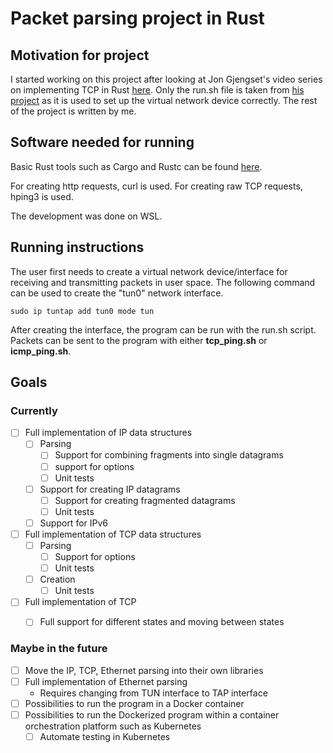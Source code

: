# Packet parsing project in Rust

## Motivation for project
I started working on this project after looking at Jon Gjengset's video series on implementing TCP in Rust [here](https://youtu.be/bzja9fQWzdA?si=iBGWw4V2QRtcBty3). Only the run.sh file is taken from [his project](https://github.com/jonhoo/rust-tcp/blob/master/run.sh) as it is used to set up the virtual network device correctly. The rest of the project is written by me. 

## Software needed for running
Basic Rust tools such as Cargo and Rustc can be found [here](https://doc.rust-lang.org/cargo/getting-started/installation.html). 

For creating http requests, curl is used. For creating raw TCP requests, hping3 is used. 

The development was done on WSL. 

## Running instructions
The user first needs to create a virtual network device/interface for receiving and transmitting packets in user space. The following command can be used to create the "tun0" network interface. 
```shell
sudo ip tuntap add tun0 mode tun
```

After creating the interface, the program can be run with the run.sh script. Packets can be sent to the program with either **tcp_ping.sh** or **icmp_ping.sh**.

## Goals
### Currently
- [ ] Full implementation of IP data structures
  - [ ] Parsing
    - [ ] Support for combining fragments into single datagrams
    - [ ] support for options
    - [ ] Unit tests
  - [ ] Support for creating IP datagrams
    - [ ] Support for creating fragmented datagrams
    - [ ] Unit tests
  - [ ] Support for IPv6
- [ ] Full implementation of TCP data structures
  - [ ] Parsing
    - [ ] Support for options
    - [ ] Unit tests
  - [ ] Creation
    - [ ] Unit tests
- [ ] Full implementation of TCP
  - [ ] Full support for different states and moving between states


### Maybe in the future
- [ ] Move the IP, TCP, Ethernet parsing into their own libraries
- [ ] Full implementation of Ethernet parsing
  - Requires changing from TUN interface to TAP interface
- [ ] Possibilities to run the program in a Docker container
- [ ] Possibilities to run the Dockerized program within a container orchestration platform such as Kubernetes
  - [ ] Automate testing in Kubernetes